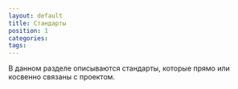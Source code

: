 ```yaml
---
layout: default
title: Стандарты
position: 1
categories: 
tags: 
---
```


В данном разделе описываются стандарты, которые прямо или косвенно связаны с проектом.

 



 

 

